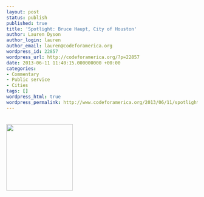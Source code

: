 ```yaml
---
layout: post
status: publish
published: true
title: 'Spotlight: Bruce Haupt, City of Houston'
author: Lauren Dyson
author_login: lauren
author_email: lauren@codeforamerica.org
wordpress_id: 22857
wordpress_url: http://codeforamerica.org/?p=22857
date: 2013-06-11 11:40:15.000000000 +00:00
categories:
- Commentary
- Public service
- Cities
tags: []
wordpress_html: true
wordpress_permalink: http://www.codeforamerica.org/2013/06/11/spotlight-bruce-haupt-city-of-houston/
---
```


<div style="padding-top: 20px;"><img alt="" src="http://codeforamerica.org/wp-content/uploads/2013/06/brucehauptcircle2.png" style="float: left; width: 175px; padding-right: 30px;"/></div>